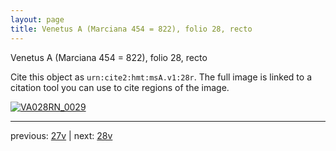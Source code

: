 ```yaml
---
layout: page
title: Venetus A (Marciana 454 = 822), folio 28, recto
---
```


Venetus A (Marciana 454 = 822), folio 28, recto

Cite this object as `urn:cite2:hmt:msA.v1:28r`.  The full image is linked to a citation tool you can use to cite regions of the image.

[![VA028RN_0029](http://www.homermultitext.org/iipsrv?IIIF=/project/homer/pyramidal/deepzoom/hmt/vaimg/2017a/VA028RN_0029.tif/full/800,/0/default.jpg)](http://www.homermultitext.org/ict2/?urn=urn:cite2:hmt:vaimg.2017a:VA028RN_0029) 

---

previous:  [27v](../27v/) | next: [28v](../28v/)